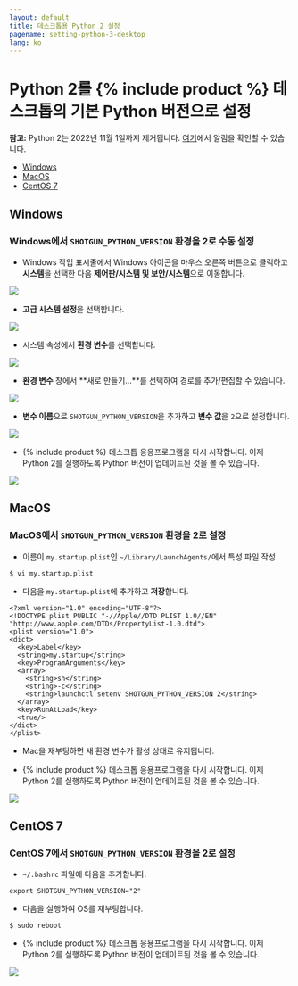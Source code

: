 ```yaml
---
layout: default
title: 데스크톱용 Python 2 설정
pagename: setting-python-3-desktop
lang: ko
---
```


# Python 2를 {% include product %} 데스크톱의 기본 Python 버전으로 설정

**참고:** Python 2는 2022년 11월 1일까지 제거됩니다. [여기](https://community.shotgridsoftware.com/t/important-notice-upcoming-removal-of-python-2-7-and-3-7-interpreter-in-shotgrid-desktop/15166)에서 알림을 확인할 수 있습니다.

- [Windows](#windows)
- [MacOS](#macos)
- [CentOS 7](#centos-7)

## Windows

### Windows에서 `SHOTGUN_PYTHON_VERSION` 환경을 2로 수동 설정

- Windows 작업 표시줄에서 Windows 아이콘을 마우스 오른쪽 버튼으로 클릭하고 **시스템**을 선택한 다음 **제어판/시스템 및 보안/시스템**으로 이동합니다. 

![](images/setting-python-3-desktop/01-setting-python-3-desktop.png)

- **고급 시스템 설정**을 선택합니다.

![](images/setting-python-3-desktop/02-setting-python-3-desktop.png)

- 시스템 속성에서 **환경 변수**를 선택합니다.

![](images/setting-python-3-desktop/03-setting-python-3-desktop.jpg)

- **환경 변수** 창에서 **새로 만들기...**를 선택하여 경로를 추가/편집할 수 있습니다. 

![](images/setting-python-3-desktop/04-setting-python-3-desktop.jpg)

- **변수 이름**으로 `SHOTGUN_PYTHON_VERSION`을 추가하고 **변수 값**을 `2`으로 설정합니다. 

![](images/setting-python-3-desktop/05-setting-python-3-desktop.jpg)

- {% include product %} 데스크톱 응용프로그램을 다시 시작합니다. 이제 Python 2를 실행하도록 Python 버전이 업데이트된 것을 볼 수 있습니다. 

![](images/setting-python-3-desktop/06-setting-python-3-desktop.jpg)


## MacOS

### MacOS에서 `SHOTGUN_PYTHON_VERSION` 환경을 2로 설정

- 이름이 `my.startup.plist`인 `~/Library/LaunchAgents/`에서 특성 파일 작성  

```
$ vi my.startup.plist
```

- 다음을 `my.startup.plist`에 추가하고 **저장**합니다.

```
<?xml version="1.0" encoding="UTF-8"?> 
<!DOCTYPE plist PUBLIC "-//Apple//DTD PLIST 1.0//EN" "http://www.apple.com/DTDs/PropertyList-1.0.dtd"> 
<plist version="1.0"> 
<dict> 
  <key>Label</key> 
  <string>my.startup</string> 
  <key>ProgramArguments</key> 
  <array> 
    <string>sh</string> 
    <string>-c</string> 
    <string>launchctl setenv SHOTGUN_PYTHON_VERSION 2</string> 
  </array> 
  <key>RunAtLoad</key> 
  <true/> 
</dict> 
</plist>
```

- Mac을 재부팅하면 새 환경 변수가 활성 상태로 유지됩니다.

- {% include product %} 데스크톱 응용프로그램을 다시 시작합니다. 이제 Python 2를 실행하도록 Python 버전이 업데이트된 것을 볼 수 있습니다. 

![](images/setting-python-3-desktop/07-setting-python-3-desktop.jpg)

## CentOS 7

### CentOS 7에서 `SHOTGUN_PYTHON_VERSION` 환경을 2로 설정

- `~/.bashrc` 파일에 다음을 추가합니다. 

```
export SHOTGUN_PYTHON_VERSION="2"
```

- 다음을 실행하여 OS를 재부팅합니다.  

```
$ sudo reboot 
```

- {% include product %} 데스크톱 응용프로그램을 다시 시작합니다. 이제 Python 2를 실행하도록 Python 버전이 업데이트된 것을 볼 수 있습니다. 

![](images/setting-python-3-desktop/08-setting-python-3-desktop.jpg)
